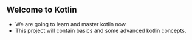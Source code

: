## Welcome to Kotlin

- We are going to learn and master kotlin now.
- This project will contain basics and some advanced kotlin concepts.